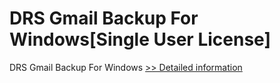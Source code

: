 # DRS Gmail Backup For Windows[Single User License]
DRS Gmail Backup For Windows
[>> Detailed information](https://secure.shareit.com/shareit/product.html?productid=301004183&affiliateid=200057808)